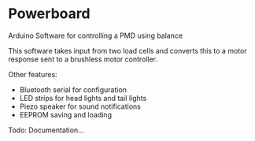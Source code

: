# Powerboard
Arduino Software for controlling a PMD using balance

This software takes input from two load cells and converts this to a motor response sent to a brushless motor controller.

Other features:
- Bluetooth serial for configuration
- LED strips for head lights and tail lights
- Piezo speaker for sound notifications
- EEPROM saving and loading

Todo: Documentation...
